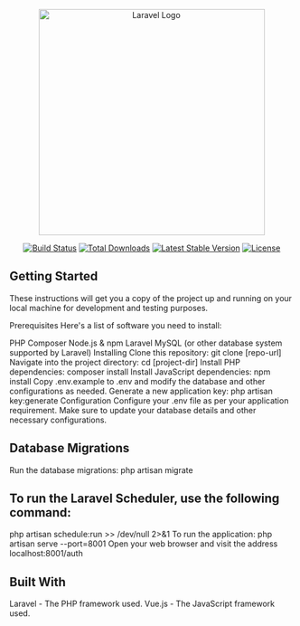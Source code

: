 <p align="center"><a href="https://laravel.com" target="_blank"><img src="https://raw.githubusercontent.com/laravel/art/master/logo-lockup/5%20SVG/2%20CMYK/1%20Full%20Color/laravel-logolockup-cmyk-red.svg" width="400" alt="Laravel Logo"></a></p>

<p align="center">
<a href="https://github.com/laravel/framework/actions"><img src="https://github.com/laravel/framework/workflows/tests/badge.svg" alt="Build Status"></a>
<a href="https://packagist.org/packages/laravel/framework"><img src="https://img.shields.io/packagist/dt/laravel/framework" alt="Total Downloads"></a>
<a href="https://packagist.org/packages/laravel/framework"><img src="https://img.shields.io/packagist/v/laravel/framework" alt="Latest Stable Version"></a>
<a href="https://packagist.org/packages/laravel/framework"><img src="https://img.shields.io/packagist/l/laravel/framework" alt="License"></a>
</p>

## Getting Started

These instructions will get you a copy of the project up and running on your local machine for development and testing purposes.

Prerequisites
Here's a list of software you need to install:

PHP
Composer
Node.js & npm
Laravel
MySQL (or other database system supported by Laravel)
Installing
Clone this repository: git clone [repo-url]
Navigate into the project directory: cd [project-dir]
Install PHP dependencies: composer install
Install JavaScript dependencies: npm install
Copy .env.example to .env and modify the database and other configurations as needed.
Generate a new application key: php artisan key:generate
Configuration
Configure your .env file as per your application requirement. Make sure to update your database details and other necessary configurations.

## Database Migrations

Run the database migrations: php artisan migrate

## To run the Laravel Scheduler, use the following command:

php artisan schedule:run >> /dev/null 2>&1
To run the application: php artisan serve --port=8001
Open your web browser and visit the address localhost:8001/auth

## Built With

Laravel - The PHP framework used.
Vue.js - The JavaScript framework used.
